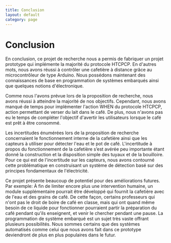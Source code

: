 ```yaml
---
title: Conclusion 
layout: default
category: page
---
```


Conclusion
==========

En conclusion, ce projet de recherche nous a permis de fabriquer un
projet prototype qui implémente la majorité du protocole HTCPCP. En
d'autres mots, nous avons réussi à contrôler une cafetière à distance
grâce au microcontrôleur de type Arduino. Nous possédons maintenant des
connaissances de base en programmation de systèmes embarqués ainsi que
quelques notions d'électronique.

Comme nous l'avons prévue lors de la proposition de recherche, nous
avons réussi à atteindre la majorité de nos objectifs. Cependant, nous
avons manqué de temps pour implémenter l'action WHEN du protocole
HTCPCP, action permettant de verser du lait dans le café. De plus, nous
n'avons pas eu le temps de compléter l'objectif d'avertir les
utilisateurs lorsque le café est prêt à être consommé.

Les incertitudes énumérées lors de la proposition de recherche
concernaient le fonctionnement interne de la cafetière ainsi que les
capteurs à utiliser pour détecter l'eau et le pot de café. L'incertitude
à propos du fonctionnement de la cafetière s’est avérée peu importante
étant donné la construction et la disposition simple des tuyaux et de la
bouilloire. Pour ce qui est de l'incertitude sur les capteurs, nous
avons contourné cette problématique en construisant un système de
détection basé sur des principes fondamentaux de l'électricité.

Ce projet présente beaucoup de potentiel pour des améliorations futures.
Par exemple: À fin de limiter encore plus une intervention humaine, un
module supplémentaire pourrait être développé qui fournit la cafetière
avec de l'eau et des grains de café. De cette façon, certains
professeurs qui n'ont pas le droit de boire de café en classe, mais qui
ont quand même besoin de ce liquide pour fonctionner pourraient partir la
préparation du café pendant qu'ils enseignent, et venir le chercher
pendant une pause.
La programmation de système embarqué est un sujet très vaste offrant
plusieurs possibilités. Nous sommes certains que des systèmes
automatisés comme celui que nous avons fait dans ce prototype
deviendront de plus en plus populaires dans le futur.

